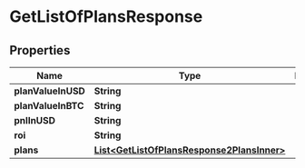 

# GetListOfPlansResponse


## Properties

| Name | Type | Description | Notes |
|------------ | ------------- | ------------- | -------------|
|**planValueInUSD** | **String** |  |  [optional] |
|**planValueInBTC** | **String** |  |  [optional] |
|**pnlInUSD** | **String** |  |  [optional] |
|**roi** | **String** |  |  [optional] |
|**plans** | [**List&lt;GetListOfPlansResponse2PlansInner&gt;**](GetListOfPlansResponse2PlansInner.md) |  |  [optional] |



